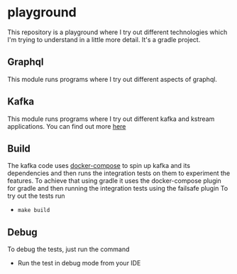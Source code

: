 # playground
This repository is a playground where I try out different technologies which I'm trying to understand in a little more detail.
It's a gradle project.


## Graphql
This module runs programs where I try out different aspects of graphql.


## Kafka
This module runs programs where I try out different kafka and kstream applications. You can find out more [here](kafka/README.md)

## Build
The kafka code uses [docker-compose](./kafka/docker-compose.yml) to spin up  kafka and its dependencies and then runs the integration tests on them to experiment the features.
To achieve that using gradle it uses the docker-compose plugin for gradle and then running the integration tests using the failsafe plugin
To try out the tests run
- `make build`

## Debug
To debug the tests, just run the command
-  Run the test in debug mode from your IDE